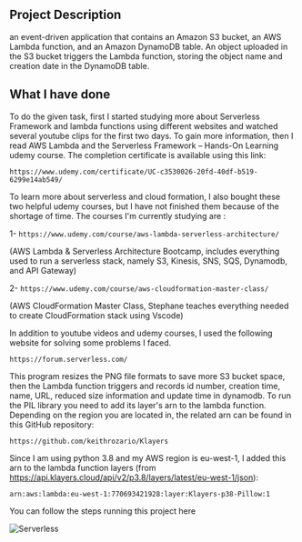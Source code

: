 ## Project Description 

an event-driven application that contains an Amazon S3 bucket, an AWS Lambda function, and an Amazon DynamoDB table.
An object uploaded in the S3 bucket triggers the Lambda function, storing the object name and creation date in the DynamoDB table.

## What I have done 

To do the given task, first I started studying more about Serverless Framework and lambda functions using different websites and watched several youtube clips for the first two days. To gain more information, then I read AWS Lambda and the Serverless Framework – Hands-On Learning udemy course. The completion certificate is available using this link: 

 `https://www.udemy.com/certificate/UC-c3530026-20fd-40df-b519-6299e14ab549/`
 
To learn more about serverless and cloud formation, I also bought these two helpful udemy courses, but I have not finished them because of the shortage of time.
The courses I'm currently studying are :

1- `https://www.udemy.com/course/aws-lambda-serverless-architecture/`

   (AWS Lambda & Serverless Architecture Bootcamp, includes everything used to run a serverless stack, namely S3, Kinesis, SNS, SQS, Dynamodb, and API Gateway) 
   
2- `https://www.udemy.com/course/aws-cloudformation-master-class/`

   (AWS CloudFormation Master Class, Stephane teaches everything needed to create CloudFormation stack using Vscode)
   
In addition to youtube videos and udemy courses, I used the following website for solving some problems I faced.

`https://forum.serverless.com/`

This program resizes the PNG file formats to save more S3 bucket space, then the Lambda function triggers and records id number, creation time, name, URL, reduced size information and update time in dynamodb. To run the PIL library you need to add its layer's arn to the lambda function. Depending on the region you are located in, the related arn can be found in this GitHub repository:

`https://github.com/keithrozario/Klayers`

Since I am using python 3.8 and my AWS region is eu-west-1, I added this arn to the lambda function layers (from https://api.klayers.cloud/api/v2/p3.8/layers/latest/eu-west-1/json):

`arn:aws:lambda:eu-west-1:770693421928:layer:Klayers-p38-Pillow:1`

You can follow the steps running this project here

![Serverless](https://user-images.githubusercontent.com/83725346/164102390-17c58561-b4f5-4d1f-8cb0-b97e1d763ca9.gif)


